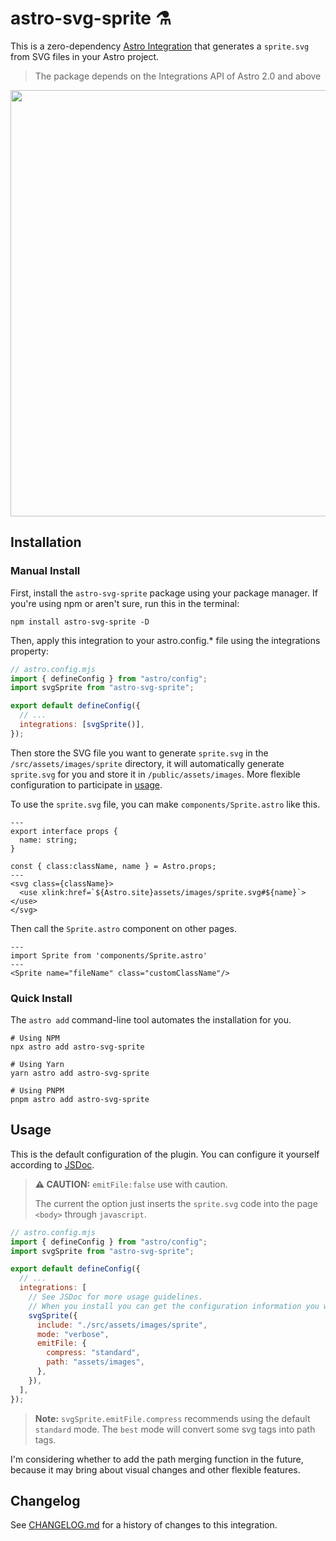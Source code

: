 # astro-svg-sprite ⚗️

This is a zero-dependency [Astro Integration](https://docs.astro.build/en/guides/integrations-guide/) that generates a `sprite.svg` from SVG files in your Astro project.

> The package depends on the Integrations API of Astro 2.0 and above

<center><img width="682" alt="" src="https://github.com/ACP-CODE/astro-svg-sprite/assets/3423524/d35a6d43-7cb4-462b-a7f9-286de010081f"></center>



## Installation

### Manual Install

First, install the `astro-svg-sprite` package using your package manager. If you're using npm or aren't sure, run this in the terminal:

```dash
npm install astro-svg-sprite -D
```

Then, apply this integration to your astro.config.\* file using the integrations property:

```js
// astro.config.mjs
import { defineConfig } from "astro/config";
import svgSprite from "astro-svg-sprite";

export default defineConfig({
  // ...
  integrations: [svgSprite()],
});
```

Then store the SVG file you want to generate `sprite.svg` in the `/src/assets/images/sprite` directory, it will automatically generate `sprite.svg` for you and store it in `/public/assets/images`. More flexible configuration to participate in [usage](#usage).

To use the `sprite.svg` file, you can make `components/Sprite.astro` like this.

```astro
---
export interface props {
  name: string;
}

const { class:className, name } = Astro.props;
---
<svg class={className}>
  <use xlink:href=`${Astro.site}assets/images/sprite.svg#${name}`></use>
</svg>
```

Then call the `Sprite.astro` component on other pages.

```astro
---
import Sprite from 'components/Sprite.astro'
---
<Sprite name="fileName" class="customClassName"/>

```

### Quick Install

The `astro add` command-line tool automates the installation for you.

```dash
# Using NPM
npx astro add astro-svg-sprite

# Using Yarn
yarn astro add astro-svg-sprite

# Using PNPM
pnpm astro add astro-svg-sprite
```

## Usage

This is the default configuration of the plugin. You can configure it yourself according to [JSDoc](./dist/index.d.ts).

> **⚠ CAUTION:** `emitFile:false` use with caution.
>
> The current the option just inserts the `sprite.svg` code into the page `<body>` through `javascript`.

```js
// astro.config.mjs
import { defineConfig } from "astro/config";
import svgSprite from "astro-svg-sprite";

export default defineConfig({
  // ...
  integrations: [
    // See JSDoc for more usage guidelines.
    // When you install you can get the configuration information you want.
    svgSprite({
      include: "./src/assets/images/sprite",
      mode: "verbose", 
      emitFile: {
        compress: "standard", 
        path: "assets/images",
      },
    }),
  ],
});
```

> **Note:** `svgSprite.emitFile.compress` recommends using the default `standard` mode. The `best` mode will convert some svg tags into path tags.

I'm considering whether to add the path merging function in the future, because it may bring about visual changes and other flexible features.

## Changelog

See [CHANGELOG.md](CHANGELOG.md) for a history of changes to this integration.

